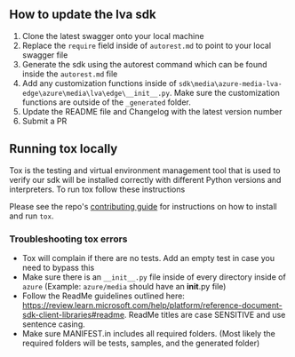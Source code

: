 ## How to update the lva sdk

1. Clone the latest swagger onto your local machine
2. Replace the `require` field inside of `autorest.md` to point to your local swagger file
3. Generate the sdk using the autorest command which can be found inside the `autorest.md` file
4. Add any customization functions inside of `sdk\media\azure-media-lva-edge\azure\media\lva\edge\__init__.py`. Make sure the customization functions are outside of the `_generated` folder.
5. Update the README file and Changelog with the latest version number
6. Submit a PR

## Running tox locally

Tox is the testing and virtual environment management tool that is used to verify our sdk will be installed correctly with different Python versions and interpreters. To run tox follow these instructions

Please see the repo's [contributing guide](https://github.com/Azure/azure-sdk-for-python/blob/main/CONTRIBUTING.md#building-and-testing) for instructions
on how to install and run `tox`.

### Troubleshooting tox errors

- Tox will complain if there are no tests. Add an empty test in case you need to bypass this
- Make sure there is an `__init__.py` file inside of every directory inside of `azure` (Example: `azure/media` should have an __init__.py file)
- Follow the ReadMe guidelines outlined here: https://review.learn.microsoft.com/help/platform/reference-document-sdk-client-libraries#readme. ReadMe titles are case SENSITIVE and use sentence casing.
- Make sure MANIFEST.in includes all required folders. (Most likely the required folders will be tests, samples, and the generated folder) 
